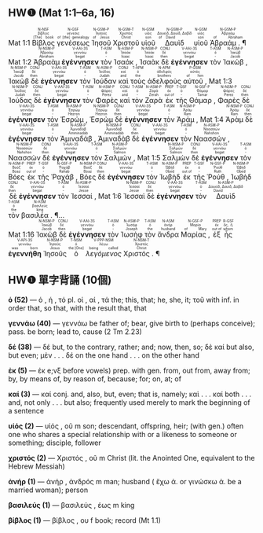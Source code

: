 ## HW❶ (Mat 1:1–6a, 16)
<rt>Mat 1:1</rt> <RUBY><ruby><ruby>Βίβλος<rt>[The] book</rt></ruby><rt>βίβλος</rt></ruby><rt>N-NSF</rt></RUBY> <RUBY><ruby><ruby>γενέσεως<rt>of [the] genealogy</rt></ruby><rt>γένεσις</rt></ruby><rt>N-GSF</rt></RUBY> <RUBY><ruby><ruby>Ἰησοῦ<rt>of Jesus</rt></ruby><rt>Ἰησοῦς</rt></ruby><rt>N-GSM-P</rt></RUBY> <RUBY><ruby><ruby>Χριστοῦ<rt>Christ</rt></ruby><rt>Χριστός</rt></ruby><rt>N-GSM-T</rt></RUBY> <RUBY><ruby><ruby>υἱοῦ<rt>son</rt></ruby><rt>υἱός</rt></ruby><rt>N-GSM</rt></RUBY> <RUBY><ruby><ruby>Δαυὶδ<rt>of David</rt></ruby><rt>Δαυείδ, Δαυίδ, Δαβίδ</rt></ruby><rt>N-GSM-P</rt></RUBY> <RUBY><ruby><ruby>υἱοῦ<rt>son</rt></ruby><rt>υἱός</rt></ruby><rt>N-GSM</rt></RUBY> <RUBY><ruby><ruby>Ἀβραάμ . ¶<rt>of Abraham</rt></ruby><rt>Ἀβραάμ</rt></ruby><rt>N-GSM-P</rt></RUBY></br> <rt>Mat 1:2</rt> <RUBY><ruby><ruby>Ἀβραὰμ<rt>Abraham</rt></ruby><rt>Ἀβραάμ</rt></ruby><rt>N-NSM-P</rt></RUBY> <RUBY><ruby><ruby><strong>ἐγέννησεν</strong><rt>begat</rt></ruby><rt>γεννάω</rt></ruby><rt>V-AAI-3S</rt></RUBY> <RUBY><ruby><ruby>τὸν<rt>-</rt></ruby><rt>ὁ</rt></ruby><rt>T-ASM</rt></RUBY> <RUBY><ruby><ruby>Ἰσαάκ ,<rt>Isaac</rt></ruby><rt>Ἰσαάκ</rt></ruby><rt>N-ASM-P</rt></RUBY> <RUBY><ruby><ruby>Ἰσαὰκ<rt>Isaac</rt></ruby><rt>Ἰσαάκ</rt></ruby><rt>N-NSM-P</rt></RUBY> <RUBY><ruby><ruby>δὲ<rt>then</rt></ruby><rt>δέ</rt></ruby><rt>CONJ</rt></RUBY> <RUBY><ruby><ruby><strong>ἐγέννησεν</strong><rt>begat</rt></ruby><rt>γεννάω</rt></ruby><rt>V-AAI-3S</rt></RUBY> <RUBY><ruby><ruby>τὸν<rt>-</rt></ruby><rt>ὁ</rt></ruby><rt>T-ASM</rt></RUBY> <RUBY><ruby><ruby>Ἰακώβ ,<rt>Jacob</rt></ruby><rt>Ἰακώβ</rt></ruby><rt>N-ASM-P</rt></RUBY> <RUBY><ruby><ruby>Ἰακὼβ<rt>Jacob</rt></ruby><rt>Ἰακώβ</rt></ruby><rt>N-NSM-P</rt></RUBY> <RUBY><ruby><ruby>δὲ<rt>then</rt></ruby><rt>δέ</rt></ruby><rt>CONJ</rt></RUBY> <RUBY><ruby><ruby><strong>ἐγέννησεν</strong><rt>begat</rt></ruby><rt>γεννάω</rt></ruby><rt>V-AAI-3S</rt></RUBY> <RUBY><ruby><ruby>τὸν<rt>-</rt></ruby><rt>ὁ</rt></ruby><rt>T-ASM</rt></RUBY> <RUBY><ruby><ruby>Ἰούδαν<rt>Judah</rt></ruby><rt>Ἰούδας</rt></ruby><rt>N-ASM-P</rt></RUBY> <RUBY><ruby><ruby>καὶ<rt>and</rt></ruby><rt>καί</rt></ruby><rt>CONJ</rt></RUBY> <RUBY><ruby><ruby>τοὺς<rt>the</rt></ruby><rt>ὁ</rt></ruby><rt>T-APM</rt></RUBY> <RUBY><ruby><ruby>ἀδελφοὺς<rt>brothers</rt></ruby><rt>ἀδελφός</rt></ruby><rt>N-APM</rt></RUBY> <RUBY><ruby><ruby>αὐτοῦ ,<rt>of him</rt></ruby><rt>αὐτός</rt></ruby><rt>P-GSM</rt></RUBY> <rt>Mat 1:3</rt> <RUBY><ruby><ruby>Ἰούδας<rt>Judah</rt></ruby><rt>Ἰούδας</rt></ruby><rt>N-NSM-P</rt></RUBY> <RUBY><ruby><ruby>δὲ<rt>then</rt></ruby><rt>δέ</rt></ruby><rt>CONJ</rt></RUBY> <RUBY><ruby><ruby><strong>ἐγέννησεν</strong><rt>begat</rt></ruby><rt>γεννάω</rt></ruby><rt>V-AAI-3S</rt></RUBY> <RUBY><ruby><ruby>τὸν<rt>-</rt></ruby><rt>ὁ</rt></ruby><rt>T-ASM</rt></RUBY> <RUBY><ruby><ruby>Φαρὲς<rt>Perez</rt></ruby><rt>Φάρες</rt></ruby><rt>N-ASM-P</rt></RUBY> <RUBY><ruby><ruby>καὶ<rt>and</rt></ruby><rt>καί</rt></ruby><rt>CONJ</rt></RUBY> <RUBY><ruby><ruby>τὸν<rt>-</rt></ruby><rt>ὁ</rt></ruby><rt>T-ASM</rt></RUBY> <RUBY><ruby><ruby>Ζαρὰ<rt>Zerah</rt></ruby><rt>Ζαρά</rt></ruby><rt>N-ASM-P</rt></RUBY> <RUBY><ruby><ruby>ἐκ<rt>out of</rt></ruby><rt>ἐκ</rt></ruby><rt>PREP</rt></RUBY> <RUBY><ruby><ruby>τῆς<rt>-</rt></ruby><rt>ὁ</rt></ruby><rt>T-GSF</rt></RUBY> <RUBY><ruby><ruby>Θάμαρ ,<rt>Tamar</rt></ruby><rt>Θάμαρ</rt></ruby><rt>N-GSF-P</rt></RUBY> <RUBY><ruby><ruby>Φαρὲς<rt>Perez</rt></ruby><rt>Φάρες</rt></ruby><rt>N-NSM-P</rt></RUBY> <RUBY><ruby><ruby>δὲ<rt>then</rt></ruby><rt>δέ</rt></ruby><rt>CONJ</rt></RUBY> <RUBY><ruby><ruby><strong>ἐγέννησεν</strong><rt>begat</rt></ruby><rt>γεννάω</rt></ruby><rt>V-AAI-3S</rt></RUBY> <RUBY><ruby><ruby>τὸν<rt>-</rt></ruby><rt>ὁ</rt></ruby><rt>T-ASM</rt></RUBY> <RUBY><ruby><ruby>Ἑσρώμ ,<rt>Hezron</rt></ruby><rt>Ἐσρώμ</rt></ruby><rt>N-ASM-P</rt></RUBY> <RUBY><ruby><ruby>Ἑσρὼμ<rt>Hezron</rt></ruby><rt>Ἐσρώμ</rt></ruby><rt>N-NSM-P</rt></RUBY> <RUBY><ruby><ruby>δὲ<rt>then</rt></ruby><rt>δέ</rt></ruby><rt>CONJ</rt></RUBY> <RUBY><ruby><ruby><strong>ἐγέννησεν</strong><rt>begat</rt></ruby><rt>γεννάω</rt></ruby><rt>V-AAI-3S</rt></RUBY> <RUBY><ruby><ruby>τὸν<rt>-</rt></ruby><rt>ὁ</rt></ruby><rt>T-ASM</rt></RUBY> <RUBY><ruby><ruby>Ἀράμ ,<rt>Ram</rt></ruby><rt>Ἀράμ</rt></ruby><rt>N-ASM-P</rt></RUBY> <rt>Mat 1:4</rt> <RUBY><ruby><ruby>Ἀρὰμ<rt>Ram</rt></ruby><rt>Ἀράμ</rt></ruby><rt>N-NSM-P</rt></RUBY> <RUBY><ruby><ruby>δὲ<rt>then</rt></ruby><rt>δέ</rt></ruby><rt>CONJ</rt></RUBY> <RUBY><ruby><ruby><strong>ἐγέννησεν</strong><rt>begat</rt></ruby><rt>γεννάω</rt></ruby><rt>V-AAI-3S</rt></RUBY> <RUBY><ruby><ruby>τὸν<rt>-</rt></ruby><rt>ὁ</rt></ruby><rt>T-ASM</rt></RUBY> <RUBY><ruby><ruby>Ἀμιναδάβ ,<rt>Amminadab</rt></ruby><rt>Ἀμιναδάβ</rt></ruby><rt>N-ASM-P</rt></RUBY> <RUBY><ruby><ruby>Ἀμιναδὰβ<rt>Amminadab</rt></ruby><rt>Ἀμιναδάβ</rt></ruby><rt>N-NSM-P</rt></RUBY> <RUBY><ruby><ruby>δὲ<rt>then</rt></ruby><rt>δέ</rt></ruby><rt>CONJ</rt></RUBY> <RUBY><ruby><ruby><strong>ἐγέννησεν</strong><rt>begat</rt></ruby><rt>γεννάω</rt></ruby><rt>V-AAI-3S</rt></RUBY> <RUBY><ruby><ruby>τὸν<rt>-</rt></ruby><rt>ὁ</rt></ruby><rt>T-ASM</rt></RUBY> <RUBY><ruby><ruby>Ναασσών ,<rt>Nahshon</rt></ruby><rt>Ναασσών</rt></ruby><rt>N-ASM-P</rt></RUBY> <RUBY><ruby><ruby>Ναασσὼν<rt>Nahshon</rt></ruby><rt>Ναασσών</rt></ruby><rt>N-NSM-P</rt></RUBY> <RUBY><ruby><ruby>δὲ<rt>then</rt></ruby><rt>δέ</rt></ruby><rt>CONJ</rt></RUBY> <RUBY><ruby><ruby><strong>ἐγέννησεν</strong><rt>begat</rt></ruby><rt>γεννάω</rt></ruby><rt>V-AAI-3S</rt></RUBY> <RUBY><ruby><ruby>τὸν<rt>-</rt></ruby><rt>ὁ</rt></ruby><rt>T-ASM</rt></RUBY> <RUBY><ruby><ruby>Σαλμών ,<rt>Salmon</rt></ruby><rt>Σαλμών</rt></ruby><rt>N-ASM-P</rt></RUBY> <rt>Mat 1:5</rt> <RUBY><ruby><ruby>Σαλμὼν<rt>Salmon</rt></ruby><rt>Σαλμών</rt></ruby><rt>N-NSM-P</rt></RUBY> <RUBY><ruby><ruby>δὲ<rt>then</rt></ruby><rt>δέ</rt></ruby><rt>CONJ</rt></RUBY> <RUBY><ruby><ruby><strong>ἐγέννησεν</strong><rt>begat</rt></ruby><rt>γεννάω</rt></ruby><rt>V-AAI-3S</rt></RUBY> <RUBY><ruby><ruby>τὸν<rt>-</rt></ruby><rt>ὁ</rt></ruby><rt>T-ASM</rt></RUBY> <RUBY><ruby><ruby>Βόες<rt>Boaz</rt></ruby><rt>Βοόζ</rt></ruby><rt>N-ASM-P</rt></RUBY> <RUBY><ruby><ruby>ἐκ<rt>out of</rt></ruby><rt>ἐκ</rt></ruby><rt>PREP</rt></RUBY> <RUBY><ruby><ruby>τῆς<rt>-</rt></ruby><rt>ὁ</rt></ruby><rt>T-GSF</rt></RUBY> <RUBY><ruby><ruby>Ῥαχάβ ,<rt>Rahab</rt></ruby><rt>Ῥαχάβ</rt></ruby><rt>N-GSF-P</rt></RUBY> <RUBY><ruby><ruby>Βόες<rt>Boaz</rt></ruby><rt>Βοόζ</rt></ruby><rt>N-NSM-P</rt></RUBY> <RUBY><ruby><ruby>δὲ<rt>then</rt></ruby><rt>δέ</rt></ruby><rt>CONJ</rt></RUBY> <RUBY><ruby><ruby><strong>ἐγέννησεν</strong><rt>begat</rt></ruby><rt>γεννάω</rt></ruby><rt>V-AAI-3S</rt></RUBY> <RUBY><ruby><ruby>τὸν<rt>-</rt></ruby><rt>ὁ</rt></ruby><rt>T-ASM</rt></RUBY> <RUBY><ruby><ruby>Ἰωβὴδ<rt>Obed</rt></ruby><rt>Ὠβήδ</rt></ruby><rt>N-ASM-P</rt></RUBY> <RUBY><ruby><ruby>ἐκ<rt>out of</rt></ruby><rt>ἐκ</rt></ruby><rt>PREP</rt></RUBY> <RUBY><ruby><ruby>τῆς<rt>-</rt></ruby><rt>ὁ</rt></ruby><rt>T-GSF</rt></RUBY> <RUBY><ruby><ruby>Ῥούθ ,<rt>Ruth</rt></ruby><rt>Ῥούθ</rt></ruby><rt>N-GSF-P</rt></RUBY> <RUBY><ruby><ruby>Ἰωβὴδ<rt>Obed</rt></ruby><rt>Ὠβήδ</rt></ruby><rt>N-NSM-P</rt></RUBY> <RUBY><ruby><ruby>δὲ<rt>then</rt></ruby><rt>δέ</rt></ruby><rt>CONJ</rt></RUBY> <RUBY><ruby><ruby><strong>ἐγέννησεν</strong><rt>begat</rt></ruby><rt>γεννάω</rt></ruby><rt>V-AAI-3S</rt></RUBY> <RUBY><ruby><ruby>τὸν<rt>-</rt></ruby><rt>ὁ</rt></ruby><rt>T-ASM</rt></RUBY> <RUBY><ruby><ruby>Ἰεσσαί ,<rt>Jesse</rt></ruby><rt>Ἰεσσαί</rt></ruby><rt>N-ASM-P</rt></RUBY> <rt>Mat 1:6</rt> <RUBY><ruby><ruby>Ἰεσσαὶ<rt>Jesse</rt></ruby><rt>Ἰεσσαί</rt></ruby><rt>N-NSM-P</rt></RUBY> <RUBY><ruby><ruby>δὲ<rt>then</rt></ruby><rt>δέ</rt></ruby><rt>CONJ</rt></RUBY> <RUBY><ruby><ruby><strong>ἐγέννησεν</strong><rt>begat</rt></ruby><rt>γεννάω</rt></ruby><rt>V-AAI-3S</rt></RUBY> <RUBY><ruby><ruby>τὸν<rt>-</rt></ruby><rt>ὁ</rt></ruby><rt>T-ASM</rt></RUBY> <RUBY><ruby><ruby>Δαυὶδ<rt>David</rt></ruby><rt>Δαυείδ, Δαυίδ, Δαβίδ</rt></ruby><rt>N-ASM-P</rt></RUBY> <RUBY><ruby><ruby>τὸν<rt>the</rt></ruby><rt>ὁ</rt></ruby><rt>T-ASM</rt></RUBY> <RUBY><ruby><ruby>βασιλέα . ¶<rt>king</rt></ruby><rt>βασιλεύς</rt></ruby><rt>N-ASM</rt></RUBY>...</br> 
<rt>Mat 1:16</rt> <RUBY><ruby><ruby>Ἰακὼβ<rt>Jacob</rt></ruby><rt>Ἰακώβ</rt></ruby><rt>N-NSM-P</rt></RUBY> <RUBY><ruby><ruby>δὲ<rt>then</rt></ruby><rt>δέ</rt></ruby><rt>CONJ</rt></RUBY> <RUBY><ruby><ruby><strong>ἐγέννησεν</strong><rt>begat</rt></ruby><rt>γεννάω</rt></ruby><rt>V-AAI-3S</rt></RUBY> <RUBY><ruby><ruby>τὸν<rt>-</rt></ruby><rt>ὁ</rt></ruby><rt>T-ASM</rt></RUBY> <RUBY><ruby><ruby>Ἰωσὴφ<rt>Joseph</rt></ruby><rt>Ἰωσήφ</rt></ruby><rt>N-ASM-P</rt></RUBY> <RUBY><ruby><ruby>τὸν<rt>the</rt></ruby><rt>ὁ</rt></ruby><rt>T-ASM</rt></RUBY> <RUBY><ruby><ruby>ἄνδρα<rt>husband</rt></ruby><rt>ἀνήρ</rt></ruby><rt>N-ASM</rt></RUBY> <RUBY><ruby><ruby>Μαρίας ,<rt>of Mary</rt></ruby><rt>Μαρία</rt></ruby><rt>N-GSF-P</rt></RUBY> <RUBY><ruby><ruby>ἐξ<rt>out of</rt></ruby><rt>ἐκ</rt></ruby><rt>PREP</rt></RUBY> <RUBY><ruby><ruby>ἧς<rt>whom</rt></ruby><rt>ὅς, ἥ</rt></ruby><rt>R-GSF</rt></RUBY> <RUBY><ruby><ruby><strong>ἐγεννήθη</strong><rt>was born</rt></ruby><rt>γεννάω</rt></ruby><rt>V-API-3S</rt></RUBY> <RUBY><ruby><ruby>Ἰησοῦς<rt>Jesus</rt></ruby><rt>Ἰησοῦς</rt></ruby><rt>N-NSM-P</rt></RUBY> <RUBY><ruby><ruby>ὁ<rt>the [One]</rt></ruby><rt>ὁ</rt></ruby><rt>T-NSM</rt></RUBY> <RUBY><ruby><ruby><em>λεγόμενος</em><rt>being called</rt></ruby><rt>λέγω</rt></ruby><rt>V-PPP-NSM</rt></RUBY> <RUBY><ruby><ruby>Χριστός . ¶<rt>Christ</rt></ruby><rt>Χριστός</rt></ruby><rt>N-NSM-T</rt></RUBY>



<div style="page-break-after: always;"></div>

## HW❶ 單字背誦 (10個)


**ὁ (52)** — ὁ , ἡ , τό pl. οἱ , αἱ , τά the; this, that; he, she, it; τοῦ with inf. in order that, so that, with the result that, that

**γεννάω (40)** — γεννάω be father of; bear, give birth to (perhaps conceive); pass. be born; lead to, cause (2 Tm 2.23)

**δέ (38)** — δέ but, to the contrary, rather; and; now, then, so; δὲ καί but also, but even; μὲν . . . δέ on the one hand . . . on the other hand

**ἐκ (5)** — ἐκ e;vξ before vowels) prep. with gen. from, out from, away from; by, by means of, by reason of, because; for; on, at; of

**καί (3)** — καί conj. and, also, but, even; that is, namely; καὶ . . . καί both . . . and, not only . . . but also; frequently used merely to mark the beginning of a sentence

**υἱός (2)** — υἱός , οῦ m son; descendant, offspring, heir; (with gen.) often one who shares a special relationship with or a likeness to someone or something; disciple, follower

**χριστός (2)** — Χριστός , οῦ m Christ (lit. the Anointed One, equivalent to the Hebrew Messiah)

**ἀνήρ (1)** — ἀνήρ , ἀνδρός m man; husband ( ἔχω ἀ. or γινώσκω ἀ. be a married woman); person

**βασιλεύς (1)** — βασιλεύς , έως m king

**βίβλος (1)** — βίβλος , ου f book; record (Mt 1.1)

